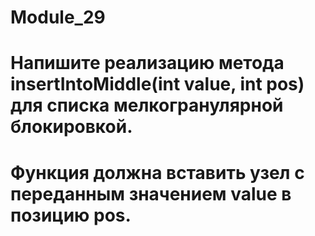 # Module_29
# Напишите реализацию метода insertIntoMiddle(int value, int pos) для списка мелкогранулярной блокировкой.
# Функция должна вставить узел с переданным значением value в позицию pos.
